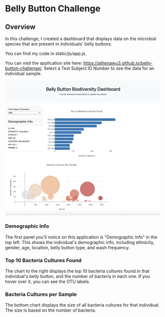 # Belly Button Challenge

## Overview
In this challenge, I created a dashboard that displays data on the microbial species that are present in individuals' belly buttons. 

You can find my code in static/js/app.js.

You can visit the application site here: https://athenawu3.github.io/belly-button-challenge/. Select a Test Subject ID Number to see the data for an individual sample.

![Screenshot](/screenshot.png)

### Demographic Info
The first panel you'll notice on this application is "Demographic Info" in the top left. This shows the individual's demographic info, including ethnicity, gender, age, location, belly button type, and wash frequency.

### Top 10 Bacteria Cultures Found
The chart to the right displays the top 10 bacteria cultures found in that individual's belly button, and the number of bacteria in each one. If you hover over it, you can see the OTU labels. 

### Bacteria Cultures per Sample
The bottom chart displays the size of all bacteria cultures for that individual. The size is based on the number of bacteria. 